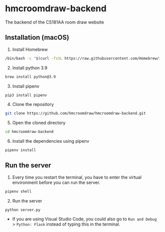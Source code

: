 # hmcroomdraw-backend
The backend of the CS181AA room draw website

## Installation (macOS)
1. Install Homebrew
```bash
/bin/bash -c "$(curl -fsSL https://raw.githubusercontent.com/Homebrew/install/HEAD/install.sh)"
```
2. Install python 3.9
```bash
brew install python@3.9
```
3. Install pipenv
```bash
pip3 install pipenv
```
4. Clone the repository
```bash
git clone https://github.com/hmcroomdraw/hmcroomdraw-backend.git
```
5. Open the cloned directory
```bash
cd hmcroomdraw-backend
```
6. Install the dependencies using pipenv
```bash
pipenv install
```

## Run the server
1. Every time you restart the terminal, you have to enter the virtual environment before you can run the server.
```bash
pipenv shell
```
2. Run the server
```
python server.py
```
- If you are using Visual Studio Code, you could also go to `Run and Debug` > `Python: Flask` instead of typing this in the terminal.
